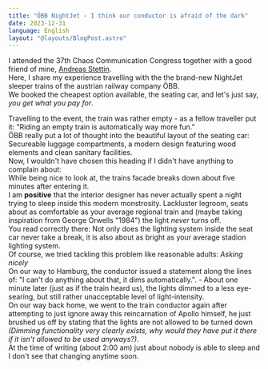 ```yaml
---
title: "ÖBB NightJet - I think our conductor is afraid of the dark"
date: 2023-12-31
language: English
layout: "@layouts/BlogPost.astro"
---
```


I attended the 37th Chaos Communication Congress together with a good friend of mine, [Andreas Stettin](https://www.linkedin.com/in/andreas-stettin).  
Here, I share my experience travelling with the the brand-new NightJet sleeper trains of the austrian railway company ÖBB.  
We booked the cheapest option available, the seating car, and let's just say, _you get what you pay for_.

Travelling to the event, the train was rather empty - as a fellow traveller put it: "Riding an empty train is automatically way more fun."  
ÖBB really put a lot of thought into the beautiful layout of the seating car:  
Secureable luggage compartments, a modern design featuring wood elements and clean sanitary facilities.  
Now, I wouldn't have chosen this heading if I didn't have anything to complain about:  
While being nice to look at, the trains facade breaks down about five minutes after entering it.  
I am **positive** that the interior designer has never actually spent a night trying to sleep inside this modern monstrosity. Lackluster legroom, seats about as comfortable as your average regional train and (maybe taking inspiration from George Orwells "1984") the light _never_ turns off.  
You read correctly there: Not only does the lighting system inside the seat car never take a break, it is also about as bright as your average stadion lighting system.  
Of course, we tried tackling this problem like reasonable adults: _Asking nicely_  
On our way to Hamburg, the conductor issued a statement along the lines of: "I can't do anything about that, it dims automatically.". - About one minute later (just as if the train heard us), the lights dimmed to a less eye-searing, but still rather unacceptable level of light-intensity.  
On our way back home, we went to the train conductor again after attempting to just ignore away this reincarnation of Apollo himself, he just brushed us off by stating that the lights are not allowed to be turned down _(Dimming functionality very clearly exists, why would they have put it there if it isn't allowed to be used anyways?)_.  
At the time of writing (about 2:00 am) just about nobody is able to sleep and I don't see that changing anytime soon.
